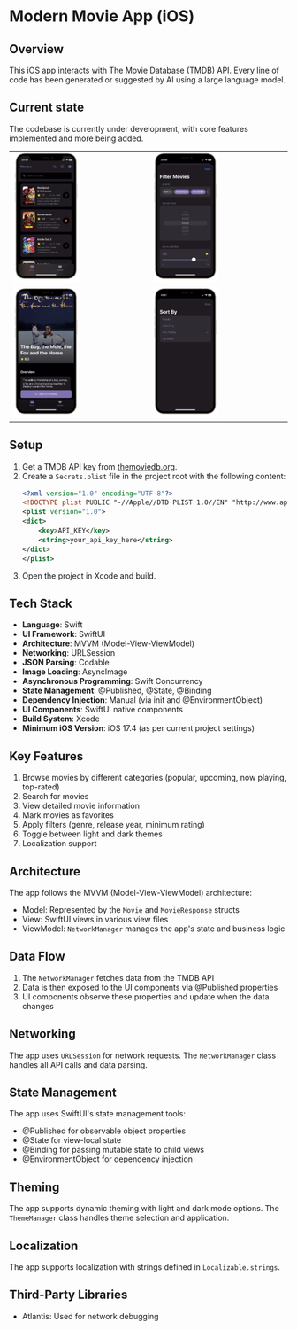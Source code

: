 # Modern Movie App (iOS)

## Overview

This iOS app interacts with The Movie Database (TMDB) API. Every line of code has been generated
or suggested by AI using a large language model.

## Current state

The codebase is currently under development, with core features implemented and more being added.

<table>
  <tr>
    <td><img src="docs/assets/p1.png" alt="Detail Screen" style="width: 50%;"></td>
    <td><img src="docs/assets/p2.png" alt="Grid View List Screen" style="width: 50%;"></td>
  </tr>
  <tr>
    <td><img src="docs/assets/p3.png" alt="Simple View List Screen" style="width: 50%;"></td>
    <td><img src="docs/assets/p4.png" alt="Filter Bottom Sheet" style="width: 50%;"></td>
  </tr>
</table>

## Setup

1. Get a TMDB API key from [themoviedb.org](https://www.themoviedb.org/).
2. Create a `Secrets.plist` file in the project root with the following content:
   ```xml
   <?xml version="1.0" encoding="UTF-8"?>
   <!DOCTYPE plist PUBLIC "-//Apple//DTD PLIST 1.0//EN" "http://www.apple.com/DTDs/PropertyList-1.0.dtd">
   <plist version="1.0">
   <dict>
       <key>API_KEY</key>
       <string>your_api_key_here</string>
   </dict>
   </plist>
   ```
3. Open the project in Xcode and build.

## Tech Stack

- **Language**: Swift
- **UI Framework**: SwiftUI
- **Architecture**: MVVM (Model-View-ViewModel)
- **Networking**: URLSession
- **JSON Parsing**: Codable
- **Image Loading**: AsyncImage
- **Asynchronous Programming**: Swift Concurrency
- **State Management**: @Published, @State, @Binding
- **Dependency Injection**: Manual (via init and @EnvironmentObject)
- **UI Components**: SwiftUI native components
- **Build System**: Xcode
- **Minimum iOS Version**: iOS 17.4 (as per current project settings)

## Key Features

1. Browse movies by different categories (popular, upcoming, now playing, top-rated)
2. Search for movies
3. View detailed movie information
4. Mark movies as favorites
5. Apply filters (genre, release year, minimum rating)
6. Toggle between light and dark themes
7. Localization support

## Architecture

The app follows the MVVM (Model-View-ViewModel) architecture:

- Model: Represented by the `Movie` and `MovieResponse` structs
- View: SwiftUI views in various view files
- ViewModel: `NetworkManager` manages the app's state and business logic

## Data Flow

1. The `NetworkManager` fetches data from the TMDB API
2. Data is then exposed to the UI components via @Published properties
3. UI components observe these properties and update when the data changes

## Networking

The app uses `URLSession` for network requests. The `NetworkManager` class handles all API calls and data parsing.

## State Management

The app uses SwiftUI's state management tools:
- @Published for observable object properties
- @State for view-local state
- @Binding for passing mutable state to child views
- @EnvironmentObject for dependency injection

## Theming

The app supports dynamic theming with light and dark mode options. The `ThemeManager` class handles theme selection and application.

## Localization

The app supports localization with strings defined in `Localizable.strings`.

## Third-Party Libraries

- Atlantis: Used for network debugging